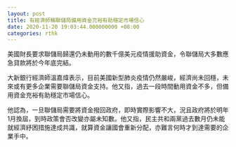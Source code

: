 ```yaml
---
layout: post
title: 有經濟師稱聯儲局備用資金充裕有助穩定市場信心
date: 2020-11-20 19:03:44.000000000 +08:00
categories: rthk
---
```


美國財長要求聯儲局歸還仍未動用的數千億美元疫情援助資金，令聯儲局大多數應急貸款將於今年底完結。

大新銀行經濟師溫嘉煒表示，目前美國新型肺炎疫情仍然嚴峻，經濟尚未回穩，未來或有更多企業需要聯儲局資金支持。他又指，過去一段時間動用資金不多，但備用資金充裕有助穩定市場信心。

他認為，一旦聯儲局需要將資金撥回政府，即時實際影響不大，況且政府將於明年1月換屆，到時政策會否改變亦屬未知數。他又指，民主共和兩黨過去數月仍未能就經濟紓困措施達成共識，就算資金讓國會重新分配，亦難言何時才到達需要的企業手中。
